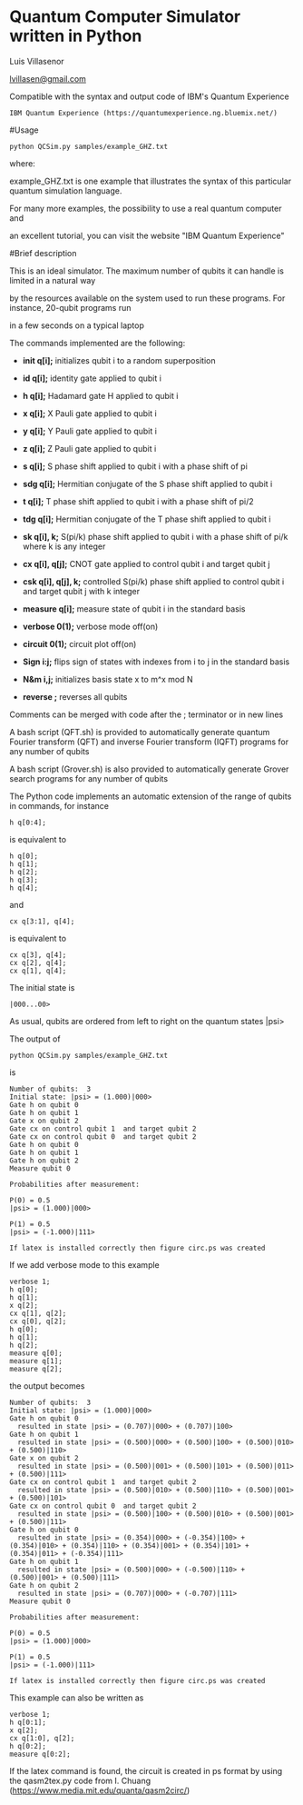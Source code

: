 # Quantum Computer Simulator written in Python
 Luis Villasenor
 
 lvillasen@gmail.com

Compatible with the syntax and output code of IBM's Quantum Experience

	IBM Quantum Experience (https://quantumexperience.ng.bluemix.net/)

#Usage 

	python QCSim.py samples/example_GHZ.txt 

where:

example_GHZ.txt is one example that illustrates the syntax of this particular quantum simulation language.  

For many more examples, the possibility to use a real quantum computer and 

an excellent tutorial, you can visit the website "IBM Quantum Experience"

#Brief description

This is an ideal simulator. The maximum number of qubits it can handle is limited in a natural way 

by the resources available on the system used to run these programs. For instance, 20-qubit programs run

in a few seconds on a typical laptop

The commands implemented are the following:

*	**init q[i];** initializes qubit i to a random superposition

*	**id q[i];** identity gate applied to qubit i

*	**h q[i];** Hadamard gate H applied to qubit i

*	**x q[i];** X Pauli gate applied to qubit i

*	**y q[i];** Y Pauli gate applied to qubit i

*	**z q[i];** Z Pauli gate applied to qubit i

*	**s q[i];** S phase shift applied to qubit i with a phase shift of pi

*	**sdg q[i];** Hermitian conjugate of the S phase shift applied to qubit i

*	**t q[i];** T phase shift applied to qubit i with a phase shift of pi/2

*	**tdg q[i];** Hermitian conjugate of the T phase shift applied to qubit i

*	**sk q[i], k;** S(pi/k) phase shift applied to qubit i with a phase shift of pi/k where k is any integer

*	**cx q[i], q[j];** CNOT gate applied to control qubit i and target qubit j

*	**csk q[i], q[j], k;** controlled S(pi/k) phase shift applied to control qubit i and target qubit j with k integer

*	**measure q[i];** measure state of qubit i in the standard basis

*	**verbose 0(1);** verbose mode off(on)

*	**circuit 0(1);** circuit plot off(on)

*	**Sign i:j;** flips sign of states with indexes from i to j in the standard basis

*	**N&m i,j;** initializes basis state x to m^x mod N

*	**reverse ;** reverses all qubits




Comments can be merged with code after the ; terminator or in new lines

A bash script (QFT.sh) is provided to automatically generate quantum Fourier transform (QFT) and inverse Fourier transform (IQFT) programs for any number of qubits

A bash script (Grover.sh) is also provided to automatically generate Grover search programs for any number of qubits

The Python code implements an automatic extension of the range of qubits in commands, for instance
	
	h q[0:4];
	
is equivalent to

	h q[0];
	h q[1];
	h q[2];
	h q[3];
	h q[4];

and 

	cx q[3:1], q[4];

is equivalent to

	cx q[3], q[4];
	cx q[2], q[4];
	cx q[1], q[4];


The initial state is

	|000...00>

As usual, qubits are ordered from left to right on the quantum states |psi>

The output of

	python QCSim.py samples/example_GHZ.txt

is

	Number of qubits:  3
	Initial state: |psi> = (1.000)|000> 
	Gate h on qubit 0
	Gate h on qubit 1
	Gate x on qubit 2
	Gate cx on control qubit 1  and target qubit 2
	Gate cx on control qubit 0  and target qubit 2
	Gate h on qubit 0
	Gate h on qubit 1
	Gate h on qubit 2
	Measure qubit 0

	Probabilities after measurement:

	P(0) = 0.5
	|psi> = (1.000)|000>
	
	P(1) = 0.5
	|psi> = (-1.000)|111>

	If latex is installed correctly then figure circ.ps was created

If we add verbose mode to this example

	verbose 1;
	h q[0];
	h q[1];
	x q[2];
	cx q[1], q[2];
	cx q[0], q[2];
	h q[0];
	h q[1];
	h q[2];
	measure q[0];
	measure q[1];
	measure q[2];
	
the output becomes

	Number of qubits:  3
	Initial state: |psi> = (1.000)|000> 
	Gate h on qubit 0
	  resulted in state |psi> = (0.707)|000> + (0.707)|100> 
	Gate h on qubit 1
	  resulted in state |psi> = (0.500)|000> + (0.500)|100> + (0.500)|010> + (0.500)|110> 
	Gate x on qubit 2
	  resulted in state |psi> = (0.500)|001> + (0.500)|101> + (0.500)|011> + (0.500)|111> 
	Gate cx on control qubit 1  and target qubit 2
	  resulted in state |psi> = (0.500)|010> + (0.500)|110> + (0.500)|001> + (0.500)|101> 
	Gate cx on control qubit 0  and target qubit 2
	  resulted in state |psi> = (0.500)|100> + (0.500)|010> + (0.500)|001> + (0.500)|111> 
	Gate h on qubit 0
	  resulted in state |psi> = (0.354)|000> + (-0.354)|100> + (0.354)|010> + (0.354)|110> + (0.354)|001> + (0.354)|101> + 		(0.354)|011> + (-0.354)|111> 
	Gate h on qubit 1
	  resulted in state |psi> = (0.500)|000> + (-0.500)|110> + (0.500)|001> + (0.500)|111> 
	Gate h on qubit 2
	  resulted in state |psi> = (0.707)|000> + (-0.707)|111> 
	Measure qubit 0

	Probabilities after measurement:

	P(0) = 0.5
	|psi> = (1.000)|000>

	P(1) = 0.5
	|psi> = (-1.000)|111>

	If latex is installed correctly then figure circ.ps was created

This example can also be written as

	verbose 1;
	h q[0:1];
	x q[2];
	cx q[1:0], q[2];
	h q[0:2];
	measure q[0:2];
	
If the latex command is found, the circuit is created in ps format by using the qasm2tex.py code from I. Chuang (https://www.media.mit.edu/quanta/qasm2circ/)
